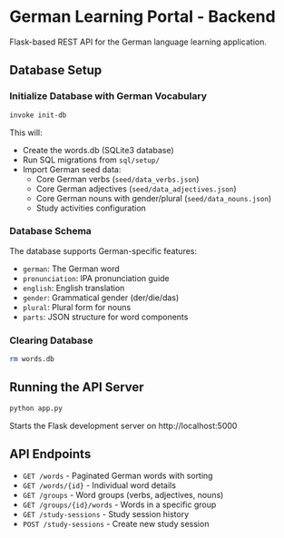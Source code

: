 # German Learning Portal - Backend

Flask-based REST API for the German language learning application.

## Database Setup

### Initialize Database with German Vocabulary

```sh
invoke init-db
```

This will:
- Create the words.db (SQLite3 database) 
- Run SQL migrations from `sql/setup/`
- Import German seed data:
  - Core German verbs (`seed/data_verbs.json`)
  - Core German adjectives (`seed/data_adjectives.json`) 
  - Core German nouns with gender/plural (`seed/data_nouns.json`)
  - Study activities configuration

### Database Schema

The database supports German-specific features:
- `german`: The German word
- `pronunciation`: IPA pronunciation guide
- `english`: English translation
- `gender`: Grammatical gender (der/die/das)
- `plural`: Plural form for nouns
- `parts`: JSON structure for word components

### Clearing Database

```sh
rm words.db
```

## Running the API Server

```sh
python app.py 
```

Starts the Flask development server on http://localhost:5000

## API Endpoints

- `GET /words` - Paginated German words with sorting
- `GET /words/{id}` - Individual word details
- `GET /groups` - Word groups (verbs, adjectives, nouns)
- `GET /groups/{id}/words` - Words in a specific group
- `GET /study-sessions` - Study session history
- `POST /study-sessions` - Create new study session

